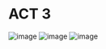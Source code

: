 # ACT 3

![image](https://github.com/user-attachments/assets/071ce912-b5d9-4305-bfca-b61ba0e259f9)
![image](https://github.com/user-attachments/assets/1b4b39c0-bb9c-4789-9363-270bf03425af)
![image](https://github.com/user-attachments/assets/0e252c31-d00e-43c9-b5b8-5aacaeb5c988)

